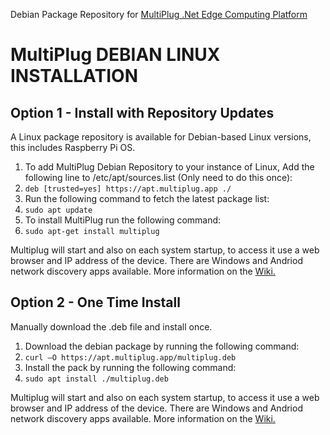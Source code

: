 Debian Package Repository for [MultiPlug .Net Edge Computing Platform](https://www.multiplug.app)

# MultiPlug DEBIAN LINUX INSTALLATION
## Option 1 - Install with Repository Updates
A Linux package repository is available for Debian-based Linux versions, this includes Raspberry Pi OS.

1. To add MultiPlug Debian Repository to your instance of Linux, Add the following line to /etc/apt/sources.list (Only need to do this once):
2. `deb [trusted=yes] https://apt.multiplug.app ./`
3. Run the following command to fetch the latest package list:
4. `sudo apt update`
5. To install MultiPlug run the following command:
6. `sudo apt-get install multiplug`

Multiplug will start and also on each system startup, to access it use a web browser and IP address of the device. There are Windows and Andriod network discovery apps available.
More information on the [Wiki.](https://github.com/British-Systems/MultiPlug/wiki)

## Option 2 - One Time Install
Manually download the .deb file and install once.

1. Download the debian package by running the following command:
2. `curl –O https://apt.multiplug.app/multiplug.deb`
3. Install the pack by running the following command:
4. `sudo apt install ./multiplug.deb`

Multiplug will start and also on each system startup, to access it use a web browser and IP address of the device. There are Windows and Andriod network discovery apps available.
More information on the [Wiki.](https://github.com/British-Systems/MultiPlug/wiki)

